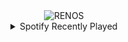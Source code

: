 <div align="center">
<picture>
    <source media="(prefers-color-scheme: dark)" srcset="https://i.ibb.co/zh09xPX/output-gif.gif">
    <source media="(prefers-color-scheme: light)" srcset="https://i.ibb.co/zh09xPX/output-gif.gif">
    <img alt="RENOS" src="https://i.ibb.co/zh09xPX/output-gif.gif">
</picture>
<details>
<summary>Spotify Recently Played</summary>
<img src="https://spotify-recently-played-readme.vercel.app/api?user=31d6d6zerc5ct6kck32na2ozsqf4&unique=1&width=400" alt="Spotify" />
</details>
</div>

<!-- Image deletion URL: https://ibb.co/GvbYpCW/2a839dc27dcda183feb8e5b188628138 -->